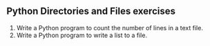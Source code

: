 ## Python Directories and Files exercises

1. Write a Python program to count the number of lines in a text file.
2. Write a Python program to write a list to a file.

